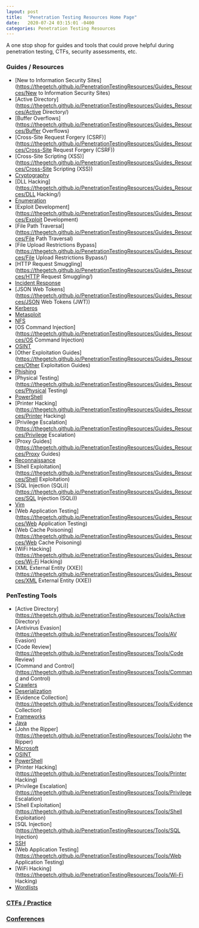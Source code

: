 ```yaml
---
layout: post
title:  "Penetration Testing Resources Home Page"
date:   2020-07-24 03:15:01 -0400
categories: Penetration Testing Resources
---
```

A one stop shop for guides and tools that could prove helpful during penetration testing, CTFs, security assessments, etc.

### Guides / Resources
* [New to Information Security Sites](https://thegetch.github.io/PenetrationTestingResources/Guides_Resources/New to Information Security Sites)
* [Active Directory](https://thegetch.github.io/PenetrationTestingResources/Guides_Resources/Active Directory/)
* [Buffer Overflows](https://thegetch.github.io/PenetrationTestingResources/Guides_Resources/Buffer Overflows)
* [Cross-Site Request Forgery (CSRF)](https://thegetch.github.io/PenetrationTestingResources/Guides_Resources/Cross-Site Request Forgery (CSRF))
* [Cross-Site Scripting (XSS)](https://thegetch.github.io/PenetrationTestingResources/Guides_Resources/Cross-Site Scripting (XSS))
* [Cryptography](https://thegetch.github.io/PenetrationTestingResources/Guides_Resources/Cryptography/)
* [DLL Hacking](https://thegetch.github.io/PenetrationTestingResources/Guides_Resources/DLL Hacking/)
* [Enumeration](https://thegetch.github.io/PenetrationTestingResources/Guides_Resources/Enumeration)
* [Exploit Development](https://thegetch.github.io/PenetrationTestingResources/Guides_Resources/Exploit Development)
* [File Path Traversal](https://thegetch.github.io/PenetrationTestingResources/Guides_Resources/File Path Traversal)
* [File Upload Restrictions Bypass](https://thegetch.github.io/PenetrationTestingResources/Guides_Resources/File Upload Restrictions Bypass/)
* [HTTP Request Smuggling](https://thegetch.github.io/PenetrationTestingResources/Guides_Resources/HTTP Request Smuggling/)
* [Incident Response](https://thegetch.github.io/PenetrationTestingResources/Guides_Resources/Incident%20Response/)
* [JSON Web Tokens](https://thegetch.github.io/PenetrationTestingResources/Guides_Resources/JSON Web Tokens (JWT))
* [Kerberos](https://thegetch.github.io/PenetrationTestingResources/Guides_Resources/Kerberos/)
* [Metasploit](https://thegetch.github.io/PenetrationTestingResources/Guides_Resources/Metasploit)
* [NFS](https://thegetch.github.io/PenetrationTestingResources/Guides_Resources/NFS)
* [OS Command Injection](https://thegetch.github.io/PenetrationTestingResources/Guides_Resources/OS Command Injection)
* [OSINT](https://thegetch.github.io/PenetrationTestingResources/Guides_Resources/OSINT)
* [Other Exploitation Guides](https://thegetch.github.io/PenetrationTestingResources/Guides_Resources/Other Exploitation Guides)
* [Phishing](https://thegetch.github.io/PenetrationTestingResources/Guides_Resources/Phishing)
* [Physical Testing](https://thegetch.github.io/PenetrationTestingResources/Guides_Resources/Physical Testing)
* [PowerShell](https://thegetch.github.io/PenetrationTestingResources/Guides_Resources/PowerShell)
* [Printer Hacking](https://thegetch.github.io/PenetrationTestingResources/Guides_Resources/Printer Hacking)
* [Privilege Escalation](https://thegetch.github.io/PenetrationTestingResources/Guides_Resources/Privilege Escalation)
* [Proxy Guides](https://thegetch.github.io/PenetrationTestingResources/Guides_Resources/Proxy Guides)
* [Reconnaissance](https://thegetch.github.io/PenetrationTestingResources/Guides_Resources/Reconnaissance)
* [Shell Exploitation](https://thegetch.github.io/PenetrationTestingResources/Guides_Resources/Shell Exploitation)
* [SQL Injection (SQLi)](https://thegetch.github.io/PenetrationTestingResources/Guides_Resources/SQL Injection (SQLi))
* [Vim](https://thegetch.github.io/PenetrationTestingResources/Guides_Resources/Vim)
* [Web Application Testing](https://thegetch.github.io/PenetrationTestingResources/Guides_Resources/Web Application Testing)
* [Web Cache Poisoning](https://thegetch.github.io/PenetrationTestingResources/Guides_Resources/Web Cache Poisoning)
* [WiFi Hacking](https://thegetch.github.io/PenetrationTestingResources/Guides_Resources/Wi-Fi Hacking)
* [XML External Entity (XXE)](https://thegetch.github.io/PenetrationTestingResources/Guides_Resources/XML External Entity (XXE))

### PenTesting Tools
* [Active Directory](https://thegetch.github.io/PenetrationTestingResources/Tools/Active Directory)
* [Antivirus Evasion](https://thegetch.github.io/PenetrationTestingResources/Tools/AV Evasion)
* [Code Review](https://thegetch.github.io/PenetrationTestingResources/Tools/Code Review)
* [Command and Control](https://thegetch.github.io/PenetrationTestingResources/Tools/Command and Control)
* [Crawlers](https://thegetch.github.io/PenetrationTestingResources/Tools/Crawlers)
* [Deserialization](https://thegetch.github.io/PenetrationTestingResources/Tools/Deserialization)
* [Evidence Collection](https://thegetch.github.io/PenetrationTestingResources/Tools/Evidence Collection)
* [Frameworks](https://thegetch.github.io/PenetrationTestingResources/Tools/Frameworks)
* [Java](https://thegetch.github.io/PenetrationTestingResources/Tools/Java)
* [John the Ripper](https://thegetch.github.io/PenetrationTestingResources/Tools/John the Ripper)
* [Microsoft](https://thegetch.github.io/PenetrationTestingResources/Tools/Microsoft)
* [OSINT](https://thegetch.github.io/PenetrationTestingResources/Tools/OSINT)
* [PowerShell](https://thegetch.github.io/PenetrationTestingResources/Tools/PowerShell)
* [Printer Hacking](https://thegetch.github.io/PenetrationTestingResources/Tools/Printer Hacking)
* [Privilege Escalation](https://thegetch.github.io/PenetrationTestingResources/Tools/Privilege Escalation)
* [Shell Exploitation](https://thegetch.github.io/PenetrationTestingResources/Tools/Shell Exploitation)
* [SQL Injection](https://thegetch.github.io/PenetrationTestingResources/Tools/SQL Injection)
* [SSH](https://thegetch.github.io/PenetrationTestingResources/Tools/SSH)
* [Web Application Testing](https://thegetch.github.io/PenetrationTestingResources/Tools/Web Application Testing)
* [WiFi Hacking](https://thegetch.github.io/PenetrationTestingResources/Tools/Wi-Fi Hacking)
* [Wordlists](https://thegetch.github.io/PenetrationTestingResources/Tools/Wordlists)

### [CTFs / Practice](https://thegetch.github.io/PenetrationTestingResources/CTFs_Practice/CTFs_Practice)

### [Conferences](https://thegetch.github.io/PenetrationTestingResources/CTFs_Practice/Conferences)
